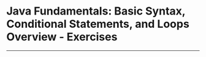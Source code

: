 # Java Fundamentals: Basic Syntax, Conditional Statements, and Loops Overview - Exercises
-----------------------------------------------------------------------------------------------------------------------------------------------------------------------------------------------------------------------


